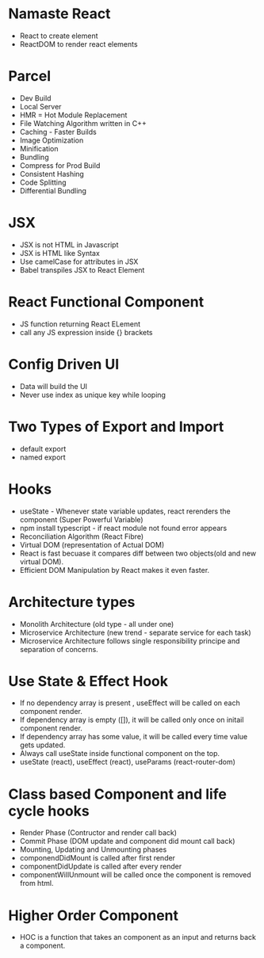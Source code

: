 # Namaste React 
- React to create element
- ReactDOM to render react elements

# Parcel
- Dev Build
- Local Server
- HMR = Hot Module Replacement
- File Watching Algorithm written in C++
- Caching - Faster Builds
- Image Optimization
- Minification 
- Bundling
- Compress for Prod Build
- Consistent Hashing
- Code Splitting
- Differential Bundling

# JSX
- JSX is not HTML in Javascript
- JSX is HTML like Syntax
- Use camelCase for attributes in JSX
- Babel transpiles JSX to React Element

# React Functional Component
- JS function returning React ELement
- call any JS expression inside {} brackets

# Config Driven UI
- Data will build the UI
- Never use index as unique key while looping

# Two Types of Export and Import
- default export 
- named export

# Hooks
- useState - Whenever state variable updates, react rerenders the component (Super Powerful Variable)
- npm install typescript - if react module not found error appears
- Reconciliation Algorithm (React Fibre)
- Virtual DOM (representation of Actual DOM)
- React is fast becuase it compares diff between two objects(old and new virtual DOM).
- Efficient DOM Manipulation by React makes it even faster.

# Architecture types
- Monolith Architecture (old type - all under one)
- Microservice Architecture (new trend - separate service for each task)
- Microservice Architecture follows single responsibility principe and separation of concerns.

# Use State & Effect Hook
- If no dependency array is present , useEffect will be called on each component render.
- If dependency array is empty ([]), it will be called only once on initail component render. 
- If dependency array has some value, it will be called every time value gets updated.
- Always call useState inside functional component on the top.
- useState (react), useEffect (react), useParams (react-router-dom)


# Class based Component and life cycle hooks
- Render Phase (Contructor and render call back)
- Commit Phase (DOM update and component did mount call back)
- Mounting, Updating and Unmounting phases
- componendDidMount is called after first render
- componentDidUpdate is called after every render
- componentWillUnmount will be called once the component is removed from html.

# Higher Order Component
- HOC is a function that takes an component as an input and returns back a component.

